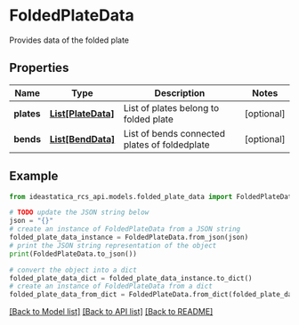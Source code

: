 # FoldedPlateData

Provides data of the folded plate

## Properties

Name | Type | Description | Notes
------------ | ------------- | ------------- | -------------
**plates** | [**List[PlateData]**](PlateData.md) | List of plates belong to folded plate | [optional] 
**bends** | [**List[BendData]**](BendData.md) | List of bends connected plates of foldedplate | [optional] 

## Example

```python
from ideastatica_rcs_api.models.folded_plate_data import FoldedPlateData

# TODO update the JSON string below
json = "{}"
# create an instance of FoldedPlateData from a JSON string
folded_plate_data_instance = FoldedPlateData.from_json(json)
# print the JSON string representation of the object
print(FoldedPlateData.to_json())

# convert the object into a dict
folded_plate_data_dict = folded_plate_data_instance.to_dict()
# create an instance of FoldedPlateData from a dict
folded_plate_data_from_dict = FoldedPlateData.from_dict(folded_plate_data_dict)
```
[[Back to Model list]](../README.md#documentation-for-models) [[Back to API list]](../README.md#documentation-for-api-endpoints) [[Back to README]](../README.md)


